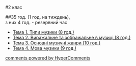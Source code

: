<div id="hypercomments_widget" class="js-hypercomments-widget invisible"></div>


#2 клас 


##35 год. (1 год. на тиждень),<br>з них 4 год. -  резервний час


*	[Тема 1.  Типи музики  (8 год.)](typy_muzyky.md)
*	[Тема 2.  Виражальне та зображальне в музиці (8 год.)](vyrazhalne_ta_zobrazhalne_v_muzytsi.md)
*	[Тема 3.  Основні музичні жанри  (10 год.)](osnovni_muzychni_zhanry.md)
*	[Тема 4.  Мова музики  (9 год.)](mova_muzyky.md)


<div class="js-hypercomments-container">
    <a href="http://hypercomments.com" class="hc-link" title="comments widget">comments powered by HyperComments</a>
</div>